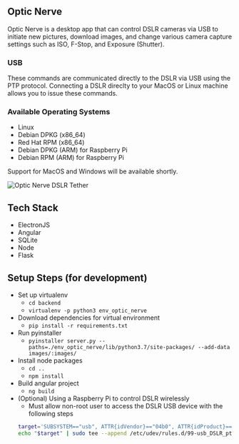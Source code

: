 ## Optic Nerve
Optic Nerve is a desktop app that can control DSLR cameras via USB to initiate new pictures, download images, and change various camera capture settings such as ISO, F-Stop, and Exposure (Shutter). 

### USB
These commands are communicated directly to the DSLR via USB using the PTP protocol. Connecting a DSLR direclty to your MacOS or Linux machine allows you to issue these commands.

### Available Operating Systems
* Linux
* Debian DPKG (x86_64)
* Red Hat RPM (x86_64)
* Debian DPKG (ARM) for Raspberry Pi
* Debian RPM (ARM) for Raspberry Pi

Support for MacOS and Windows will be available shortly.


![Optic Nerve DSLR Tether](/example_screenshot.png)

## Tech Stack
* ElectronJS
* Angular
* SQLite
* Node
* Flask


## Setup Steps (for development)
* Set up virtualenv
    - `cd backend`
    - `virtualenv -p python3 env_optic_nerve`
* Download dependencies for virtual environment
    - `pip install -r requirements.txt`
* Run pyinstaller
    - `pyinstaller server.py --paths=./env_optic_nerve/lib/python3.7/site-packages/ --add-data images/:images/`
* Install node packages
    - `cd ..`
    - `npm install`
* Build angular project
    - `ng build`
* (Optional) Using a Raspberry Pi to control DSLR wirelessly
    * Must allow non-root user to access the DSLR USB device with the following steps
    ```bash
    target='SUBSYSTEM=="usb", ATTR{idVendor}=="04b0", ATTR{idProduct}=="0427", MODE="666"'
    echo "$target" | sudo tee --append /etc/udev/rules.d/99-usb_DSLR_ptp.rules
    ```
    
